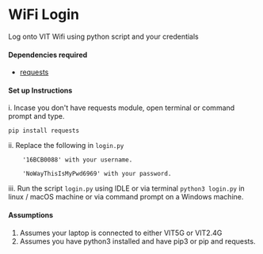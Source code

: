 # WiFi Login

Log onto VIT Wifi using python script and your credentials

#### Dependencies required
   * [requests](http://docs.python-requests.org/en/master/)
   
#### Set up Instructions

   i. Incase you don't have requests module, open terminal or command prompt and type.
   ```pip_installation
   pip install requests
   ``` 
   ii. Replace the following in `login.py`
   
        '16BCB0088' with your username.

        'NoWayThisIsMyPwd6969' with your password.
   iii. Run the script `login.py` using IDLE or  via terminal `python3 login.py` in linux / macOS machine or via command prompt on a Windows machine.
  
#### Assumptions
  1. Assumes your laptop is connected to either VIT5G or VIT2.4G
  2. Assumes you have python3 installed and have pip3 or pip and requests.
